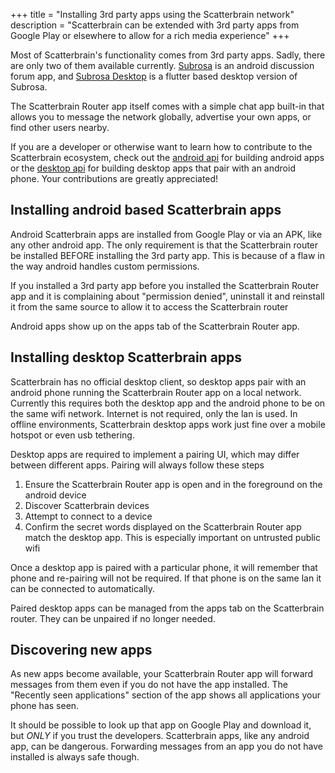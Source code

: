 +++
title = "Installing 3rd party apps using the Scatterbrain network"
description = "Scatterbrain can be extended with 3rd party apps from Google Play or elsewhere to allow for a rich media experience"
+++

Most of Scatterbrain's functionality comes from 3rd party apps. Sadly, there are only two of them available currently. [Subrosa](https://play.google.com/store/apps/details?id=net.ballmerlabs.subrosa) is an android discussion forum app, and [Subrosa Desktop](https://github.com/Scatterbrain-DTN/subrosa-desktop) is a flutter based desktop version of Subrosa.

The Scatterbrain Router app itself comes with a simple chat app built-in that allows you to message the network globally, advertise your own apps, or find other users nearby.

If you are a developer or otherwise want to learn how to contribute to the Scatterbrain ecosystem, check out the [android api](@/docs/android.md) for building android apps or the [desktop api](@/docs/desktop.md) for building desktop apps that pair with an android phone. Your contributions are greatly appreciated!


## Installing android based Scatterbrain apps
Android Scatterbrain apps are installed from Google Play or via an APK, like any other android app. The only requirement is that the Scatterbrain router be installed BEFORE installing the 3rd party app. This is because of a flaw in the way android handles custom permissions.

If you installed a 3rd party app before you installed the Scatterbrain Router app and it is complaining about "permission denied", uninstall it and reinstall it from the same source to allow it to access the Scatterbrain router

Android apps show up on the apps tab of the Scatterbrain Router app.



## Installing desktop Scatterbrain apps
Scatterbrain has no official desktop client, so desktop apps pair with an android phone running the Scatterbrain Router app on a local network. Currently this requires both the desktop app and the android phone to be on the same wifi network. Internet is not required, only the lan is used. In offline environments, Scatterbrain desktop apps work just fine over a mobile hotspot or even usb tethering.

Desktop apps are required to implement a pairing UI, which may differ between different apps. Pairing will always follow these steps

1. Ensure the Scatterbrain Router app is open and in the foreground on the android device
2. Discover Scatterbrain devices
3. Attempt to connect to a device
4. Confirm the secret words displayed on the Scatterbrain Router app match the desktop app. This is especially important on untrusted public wifi

Once a desktop app is paired with a particular phone, it will remember that phone and re-pairing will not be required. If that phone is on the same lan it can be connected to automatically.

Paired desktop apps can be managed from the apps tab on the Scatterbrain router. They can be unpaired if no longer needed.

## Discovering new apps
As new apps become available, your Scatterbrain Router app will forward messages from them even if you do not have the app installed. The "Recently seen applications" section of the app shows all applications your phone has seen.

It should be possible to look up that app on Google Play and download it, but *ONLY* if you trust the developers. Scatterbrain apps, like any android app, can be dangerous. Forwarding messages from an app you do not have installed is always safe though.
